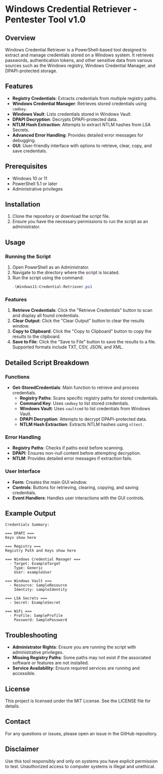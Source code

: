 # Windows Credential Retriever - Pentester Tool v1.0

## Overview

Windows Credential Retriever is a PowerShell-based tool designed to extract and manage credentials stored on a Windows system. It retrieves passwords, authentication tokens, and other sensitive data from various sources such as the Windows registry, Windows Credential Manager, and DPAPI-protected storage.

## Features

- **Registry Credentials**: Extracts credentials from multiple registry paths.
- **Windows Credential Manager**: Retrieves stored credentials using `cmdkey`.
- **Windows Vault**: Lists credentials stored in Windows Vault.
- **DPAPI Decryption**: Decrypts DPAPI-protected data.
- **NTLM Hash Extraction**: Attempts to extract NTLM hashes from LSA Secrets.
- **Advanced Error Handling**: Provides detailed error messages for debugging.
- **GUI**: User-friendly interface with options to retrieve, clear, copy, and save credentials.

## Prerequisites

- Windows 10 or 11
- PowerShell 5.1 or later
- Administrative privileges

## Installation

1. Clone the repository or download the script file.
2. Ensure you have the necessary permissions to run the script as an administrator.

## Usage

### Running the Script

1. Open PowerShell as an Administrator.
2. Navigate to the directory where the script is located.
3. Run the script using the command:
   ```powershell
   .\Windows11-Credential-Retriever.ps1
   ```

### Features

1. **Retrieve Credentials**: Click the "Retrieve Credentials" button to scan and display all found credentials.
2. **Clear Output**: Click the "Clear Output" button to clear the results window.
3. **Copy to Clipboard**: Click the "Copy to Clipboard" button to copy the results to the clipboard.
4. **Save to File**: Click the "Save to File" button to save the results to a file. Supported formats include TXT, CSV, JSON, and XML.

## Detailed Script Breakdown

### Functions

- **Get-StoredCredentials**: Main function to retrieve and process credentials.
  - **Registry Paths**: Scans specific registry paths for stored credentials.
  - **Command Key**: Uses `cmdkey` to list stored credentials.
  - **Windows Vault**: Uses `vaultcmd` to list credentials from Windows Vault.
  - **DPAPI Decryption**: Attempts to decrypt DPAPI-protected data.
  - **NTLM Hash Extraction**: Extracts NTLM hashes using `nltest`.

### Error Handling

- **Registry Paths**: Checks if paths exist before scanning.
- **DPAPI**: Ensures non-null content before attempting decryption.
- **NTLM**: Provides detailed error messages if extraction fails.

### User Interface

- **Form**: Creates the main GUI window.
- **Controls**: Buttons for retrieving, clearing, copying, and saving credentials.
- **Event Handlers**: Handles user interactions with the GUI controls.

## Example Output

```
Credentials Summary:

=== DPAPI ===
Keys show here

=== Registry ===
Registry Path and Keys show here

=== Windows Credential Manager ===
  - Target: ExampleTarget
    Type: Generic
    User: exampleUser

=== Windows Vault ===
  - Resource: SampleResource
    Identity: sampleIdentity

=== LSA Secrets ===
  - Secret: ExampleSecret

=== WiFi ===
  - Profile: SampleProfile
    Password: SamplePassword
```

## Troubleshooting

- **Administrator Rights**: Ensure you are running the script with administrative privileges.
- **Missing Registry Paths**: Some paths may not exist if the associated software or features are not installed.
- **Service Availability**: Ensure required services are running and accessible.

## License

This project is licensed under the MIT License. See the LICENSE file for details.

## Contact

For any questions or issues, please open an issue in the GitHub repository.

## Disclaimer

Use this tool responsibly and only on systems you have explicit permission to test. Unauthorized access to computer systems is illegal and unethical.
